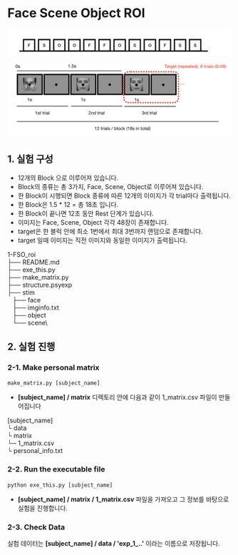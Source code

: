 # Face Scene Object ROI

![res3](info/model-block.png)


![res3](info/model-trial.png)

## 1. 실험 구성

* 12개의 Block 으로 이루어져 있습니다.
* Block의 종류는 총 3가지, Face, Scene, Object로 이루어져 있습니다.
* 한 Block이 시행되면 Block 종류에 따른 12개의 이미지가 각 trial마다 출력됩니다. 
* 한 Block은 1.5 * 12 = 총 18초 입니다.  
* 한 Block이 끝나면 12초 동안 Rest 단계가 있습니다.
* 이미지는 Face, Scene, Object 각각 48장이 존재합니다.
* target은 한 블럭 안에 최소 1번에서 최대 3번까지 랜덤으로 존재합니다.
* target 일때 이미지는 직전 이미지와 동일한 이미지가 출력됩니다. 


1-FSO_roi\
├── README.md\
├── exe_this.py\
├── make_matrix.py\
├── structure.psyexp\
├── stim\
   ├── face\
   ├── imginfo.txt\
   ├── object\
   └── scene\

## 2. 실험 진행

### 2-1. Make personal matrix
  
```
make_matrix.py [subject_name]
```

* **[subject_name] / matrix** 디렉토리 안에 다음과 같이 1_matrix.csv 파일이 만들어집니다

[subject_name] \
└  data\
└  matrix\
   └─ 1_matrix.csv\
└ personal_info.txt

### 2-2. Run the executable file

```
python exe_this.py [subject_name]
```

* **[subject_name] / matrix / 1_matrix.csv** 파일을 가져오고 그 정보를 바탕으로 실험을 진행합니다. 

### 2-3. Check Data

실험 데이터는 **[subject_name] / data / 'exp_1_..'** 이라는 이름으로 저장됩니다. 
